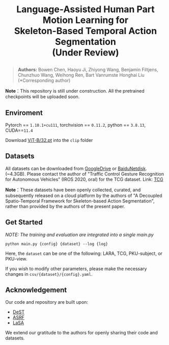# <p align=center> Language-Assisted Human Part Motion Learning for <br>Skeleton-Based Temporal Action Segmentation <br> (Under Review)</p>

> **Authors:**
> Bowen Chen, 
> Haoyu Ji, 
> Zhiyong Wang, 
> Benjamin Filtjens, 
> Chunzhuo Wang, 
> Weihong Ren, 
> Bart Vanrumste 
> Honghai Liu (*Corresponding author)

**Note**：This repository is still under construction. All the pretrained checkpoints will be uploaded soon.

## Enviroment
Pytorch == `1.10.1+cu111`, 
torchvision == `0.11.2`, 
python == `3.8.13`, 
CUDA==`11.4`

Download [ViT-B/32.pt]("https://openaipublic.azureedge.net/clip/models/40d365715913c9da98579312b702a82c18be219cc2a73407c4526f58eba950af/ViT-B-32.pt") into the `clip` folder
## Datasets
All datasets can be downloaded from
[GoogleDrive](https://drive.google.com/file/d/1JAX8OaIJQ7ZEaIg61axJoHCw1GZkim9Q/view?usp=sharing) or [BaiduNetdisk](https://pan.baidu.com/s/1PC0Pegpg7tfGyCVjbHbu6w?pwd=mrid). (~4.3GB). Please contact the author of "Traffic Control Gesture Recognition for Autonomous Vehicles" (IROS 2020, oral) for the TCG dataset. Link: [TCG](https://github.com/againerju/tcg_recognition)

**Note**：These datasets have been openly collected, curated, and subsequently released on a cloud platform by the authors of "A Decoupled Spatio-Temporal Framework for Skeleton-based Action Segmentation", rather than provided by the authors of the present paper.


## Get Started

_NOTE: The training and evaluation are integrated into a single main.py_


```shell
python main.py {config} {dataset} --log {log}
```

Here, the `dataset` can be one of the following: LARA, TCG, PKU-subject, or PKU-view.

If you wish to modify other parameters, please make the necessary changes in `csv/{dataset}/{config}.yaml`.


## Acknowledgement
Our code and repository are built upon:
* [DeST](https://github.com/lyhisme/dest)
* [ASRF](https://github.com/yiskw713/asrf)
* [LaSA](https://github.com/HaoyuJi/LaSA)

We extend our gratitude to the authors for openly sharing their code and datasets.